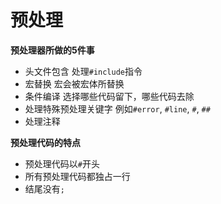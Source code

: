# 预处理

**预处理器所做的5件事**

- 头文件包含 处理`#include`指令
- 宏替换 宏会被宏体所替换
- 条件编译 选择哪些代码留下，哪些代码去除
- 处理特殊预处理关键字 例如`#error`, `#line`, `#`, `##`
- 处理注释

**预处理代码的特点**

- 预处理代码以`#`开头
- 所有预处理代码都独占一行
- 结尾没有`;`
